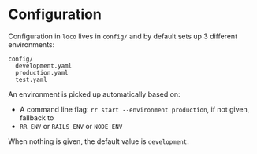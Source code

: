 # Configuration

Configuration in `loco` lives in `config/` and by default sets up 3 different environments:

```
config/
  development.yaml
  production.yaml
  test.yaml
```

An environment is picked up automatically based on:

- A command line flag: `rr start --environment production`, if not given, fallback to
- `RR_ENV` or `RAILS_ENV` or `NODE_ENV`

When nothing is given, the default value is `development`.
